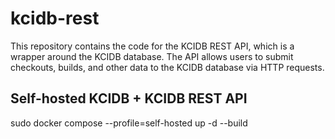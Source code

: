 # kcidb-rest

This repository contains the code for the KCIDB REST API, which is a wrapper around the KCIDB database. The API allows users to submit checkouts, builds, and other data to the KCIDB database via HTTP requests.

## Self-hosted KCIDB + KCIDB REST API

sudo docker compose --profile=self-hosted up -d --build 
